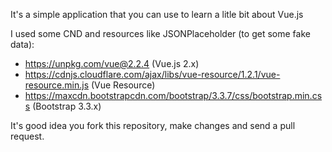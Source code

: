 It's a simple application that you can use to learn a litle bit about Vue.js 

I used some CND and resources like JSONPlaceholder (to get some fake data):

* https://unpkg.com/vue@2.2.4 (Vue.js 2.x)
* https://cdnjs.cloudflare.com/ajax/libs/vue-resource/1.2.1/vue-resource.min.js (Vue Resource)
* https://maxcdn.bootstrapcdn.com/bootstrap/3.3.7/css/bootstrap.min.css (Bootstrap 3.3.x)

It's good idea you fork this repository, make changes and send a pull request. 


